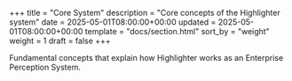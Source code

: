 +++
title = "Core System"
description = "Core concepts of the Highlighter system"
date = 2025-05-01T08:00:00+00:00
updated = 2025-05-01T08:00:00+00:00
template = "docs/section.html"
sort_by = "weight"
weight = 1
draft = false
+++

Fundamental concepts that explain how Highlighter works as an Enterprise Perception System.